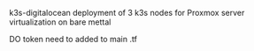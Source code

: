 k3s-digitalocean deployment of 3 k3s nodes for Proxmox server virtualization on bare mettal

DO token need to added to main .tf
